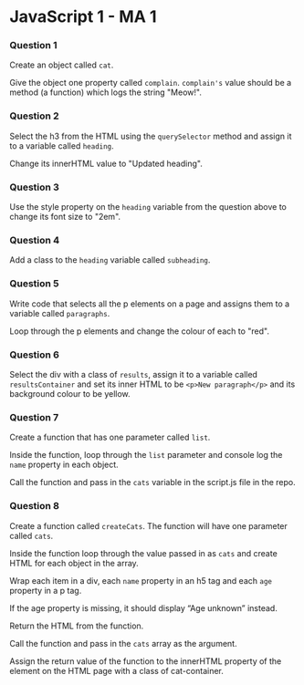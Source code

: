 # JavaScript 1 - MA 1

### Question 1

Create an object called `cat`.

Give the object one property called `complain`. `complain's` value should be a method (a function) which logs the string "Meow!".

### Question 2

Select the h3 from the HTML using the `querySelector` method and assign it to a variable called `heading`.

Change its innerHTML value to "Updated heading".

### Question 3

Use the style property on the `heading` variable from the question above to change its font size to "2em".

### Question 4

Add a class to the `heading` variable called `subheading`.

### Question 5

Write code that selects all the p elements on a page and assigns them to a variable called `paragraphs`.

Loop through the p elements and change the colour of each to "red".

### Question 6

Select the div with a class of `results`, assign it to a variable called `resultsContainer` and set its inner HTML to be `<p>New paragraph</p>` and its background colour to be yellow.

### Question 7

Create a function that has one parameter called `list`.

Inside the function, loop through the `list` parameter and console log the `name` property in each object.

Call the function and pass in the `cats` variable in the script.js file in the repo.

### Question 8

Create a function called `createCats`. The function will have one parameter called `cats`.

Inside the function loop through the value passed in as `cats` and create HTML for each object in the array.

Wrap each item in a div, each `name` property in an h5 tag and each `age` property in a p tag.

If the age property is missing, it should display “Age unknown” instead.

Return the HTML from the function.

Call the function and pass in the `cats` array as the argument.

Assign the return value of the function to the innerHTML property of the element on the HTML page with a class of cat-container.
